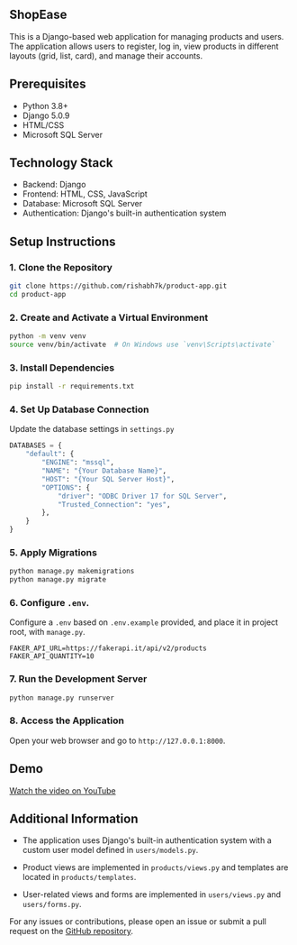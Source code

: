 ## ShopEase

This is a Django-based web application for managing products and users. The application allows users to register, log in, view products in different layouts (grid, list, card), and manage their accounts.

## Prerequisites

- Python 3.8+
- Django 5.0.9
- HTML/CSS
- Microsoft SQL Server

## Technology Stack

- Backend: Django
- Frontend: HTML, CSS, JavaScript
- Database: Microsoft SQL Server
- Authentication: Django's built-in authentication system

## Setup Instructions

### 1. Clone the Repository

```sh
git clone https://github.com/rishabh7k/product-app.git
cd product-app
```

### 2. Create and Activate a Virtual Environment

```sh
python -m venv venv
source venv/bin/activate  # On Windows use `venv\Scripts\activate`
```

### 3. Install Dependencies

```sh
pip install -r requirements.txt
```

### 4. Set Up Database Connection

Update the database settings in `settings.py`

```py
DATABASES = {
    "default": {
        "ENGINE": "mssql",
        "NAME": "{Your Database Name}",
        "HOST": "{Your SQL Server Host}",
        "OPTIONS": {
            "driver": "ODBC Driver 17 for SQL Server",
            "Trusted_Connection": "yes",
        },
    }
}
```

### 5. Apply Migrations

```sh
python manage.py makemigrations
python manage.py migrate
```

### 6. Configure `.env`.

Configure a `.env` based on `.env.example` provided, and place it in project root, with `manage.py`.

```env
FAKER_API_URL=https://fakerapi.it/api/v2/products
FAKER_API_QUANTITY=10
```

### 7. Run the Development Server

```sh
python manage.py runserver
```

### 8. Access the Application

Open your web browser and go to `http://127.0.0.1:8000`.

## Demo

[Watch the video on YouTube](https://www.youtube.com/watch?v=VZMGY-7N7BE)

## Additional Information

- The application uses Django's built-in authentication system with a custom user model defined in `users/models.py`.

- Product views are implemented in `products/views.py` and templates are located in `products/templates`.

- User-related views and forms are implemented in `users/views.py` and `users/forms.py`.

For any issues or contributions, please open an issue or submit a pull request on the [GitHub repository](https://github.com/rishabh7k).
